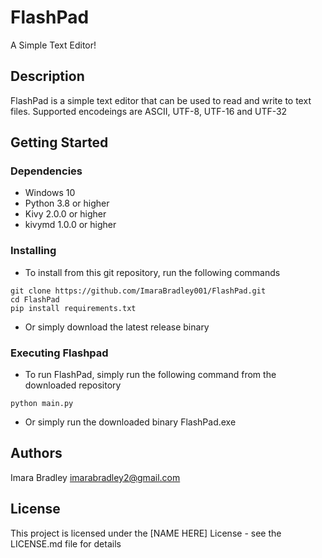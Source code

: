 # FlashPad

A Simple Text Editor!

## Description
FlashPad is a simple text editor that can be used to read and write to text files.
Supported encodeings are ASCII, UTF-8, UTF-16 and UTF-32

## Getting Started

### Dependencies

*  Windows 10
* Python 3.8 or higher
* Kivy 2.0.0 or higher
* kivymd 1.0.0 or higher

### Installing

* To install from this git repository, run the following commands
```
git clone https://github.com/ImaraBradley001/FlashPad.git
cd FlashPad
pip install requirements.txt
```
* Or simply download the latest release binary

### Executing Flashpad
* To run FlashPad, simply run the following command from the downloaded repository
```
python main.py
```
* Or simply run the downloaded binary FlashPad.exe 

## Authors

Imara Bradley
imarabradley2@gmail.com

## License

This project is licensed under the [NAME HERE] License - see the LICENSE.md file for details

